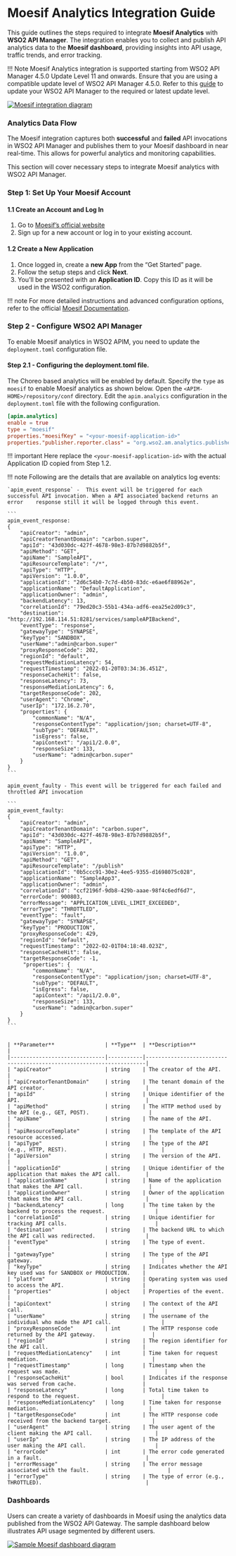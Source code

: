 # Moesif Analytics Integration Guide

This guide outlines the steps required to integrate **Moesif Analytics** with **WSO2 API Manager**. The integration enables you to collect and publish API analytics data to the **Moesif dashboard**, providing insights into API usage, traffic trends, and error tracking.

!!! Note
    Moesif Analytics integration is supported starting from WSO2 API Manager 4.5.0 Update Level 11 and onwards. Ensure that you are using a compatible update level of WSO2 API Manager 4.5.0.
    Refer to this [guide](https://apim.docs.wso2.com/en/latest/administer/updating-wso2-api-manager/) to update your WSO2 API Manager to the required or latest update level.

<a href="{{base_path}}/assets/img/analytics/moesif/moesif-data-flow.png"><img src="{{base_path}}/assets/img/analytics/moesif/moesif-data-flow.png" alt="Moesif integration diagram"></a>

### Analytics Data Flow

The Moesif integration captures both **successful** and **failed** API invocations in WSO2 API Manager and publishes them to your Moesif dashboard in near real-time. This allows for powerful analytics and monitoring capabilities.

This section will cover necessary steps to integrate Moesif analytics with WSO2 API Manager.

### Step 1: Set Up Your Moesif Account

#### 1.1 Create an Account and Log In

1. Go to [Moesif’s official website](https://www.moesif.com/)  
2. Sign up for a new account or log in to your existing account.

#### 1.2 Create a New Application

1. Once logged in, create a **new App** from the “Get Started” page.  
2. Follow the setup steps and click **Next**.  
3. You’ll be presented with an **Application ID**. Copy this ID as it will be used in the WSO2 configuration.

!!! note
    For more detailed instructions and advanced configuration options, refer to the official [Moesif Documentation](https://www.moesif.com/docs).

### Step 2 - Configure WSO2 API Manager

To enable Moesif analytics in WSO2 APIM, you need to update the `deployment.toml` configuration file.

#### Step 2.1 - Configuring the deployment.toml file.

The Choreo based analytics will be enabled by default. Specify the `type` as `moesif` to enable Moesif analytics as shown below. Open the `<APIM-HOME>/repository/conf` directory. Edit the `apim.analyics` configuration in the `deployment.toml` file with the following configuration.

```toml
[apim.analytics]
enable = true
type = "moesif"
properties."moesifKey" = "<your-moesif-application-id>"
properties."publisher.reporter.class" = "org.wso2.am.analytics.publisher.reporter.moesif.MoesifReporter"
```

!!! important
    Here replace the `<your-moesif-application-id>` with the actual Application ID copied from Step 1.2.

!!! note
    Following are the details that are available on analytics log events: 

    `apim_event_response` -  This event will be triggered for each successful API invocation. When a API associated backend returns an error    response still it will be logged through this event.

    ```
    apim_event_response:
    {
        "apiCreator": "admin",
        "apiCreatorTenantDomain": "carbon.super",
        "apiId": "43d030dc-427f-4678-98e3-87b7d9882b5f",
        "apiMethod": "GET",
        "apiName": "SampleAPI",
        "apiResourceTemplate": "/*",
        "apiType": "HTTP",
        "apiVersion": "1.0.0",
        "applicationId": "2d6c54b0-7c7d-4b50-83dc-e6ae6f88962e",
        "applicationName": "DefaultApplication",
        "applicationOwner": "admin",
        "backendLatency": 13,
        "correlationId": "79ed20c3-55b1-434a-adf6-eea25e2d09c3",
        "destination": "http://192.168.114.51:8281/services/sampleAPIBackend",
        "eventType": "response",
        "gatewayType": "SYNAPSE",
        "keyType": "SANDBOX",
        "userName":"admin@carbon.super"
        "proxyResponseCode": 202,
        "regionId": "default",
        "requestMediationLatency": 54,
        "requestTimestamp": "2022-01-20T03:34:36.451Z",
        "responseCacheHit": false,
        "responseLatency": 73,
        "responseMediationLatency": 6,
        "targetResponseCode": 202,
        "userAgent": "Chrome",
        "userIp": "172.16.2.70",
        "properties": {
            "commonName": "N/A",
            "responseContentType": "application/json; charset=UTF-8",
            "subType": "DEFAULT",
            "isEgress": false,
            "apiContext": "/api1/2.0.0",
            "responseSize": 133,
            "userName": "admin@carbon.super"
        }
    }
    ```

    apim_event_faulty - This event will be triggered for each failed and throttled API invocation
    
    ```
    apim_event_faulty:
    {
        "apiCreator": "admin",
        "apiCreatorTenantDomain": "carbon.super",
        "apiId": "43d030dc-427f-4678-98e3-87b7d9882b5f",
        "apiName": "SampleAPI",
        "apiType": "HTTP",
        "apiVersion": "1.0.0",
        "apiMethod": "GET",
        "apiResourceTemplate": "/publish"
        "applicationId": "0b5ccc91-30e2-4ee5-9355-d1698075c028",
        "applicationName": "SampleApp3",
        "applicationOwner": "admin",
        "correlationId": "ccf2196f-9db8-429b-aaae-98f4c6edf6d7",
        "errorCode": 900803,
        "errorMessage": "APPLICATION_LEVEL_LIMIT_EXCEEDED",
        "errorType": "THROTTLED",
        "eventType": "fault",
        "gatewayType": "SYNAPSE",
        "keyType": "PRODUCTION",
        "proxyResponseCode": 429,
        "regionId": "default",
        "requestTimestamp": "2022-02-01T04:18:48.023Z",
        "responseCacheHit": false,
        "targetResponseCode": -1,
         "properties": {
            "commonName": "N/A",
            "responseContentType": "application/json; charset=UTF-8",
            "subType": "DEFAULT",
            "isEgress": false,
            "apiContext": "/api1/2.0.0",
            "responseSize": 133,
            "userName": "admin@carbon.super"
        }
    }
    ```
    

    | **Parameter**                | **Type**  | **Description**                                                      |
    |------------------------------|-----------|----------------------------------------------------------------------|
    | "apiCreator"                 | string    | The creator of the API.                                              |
    | "apiCreatorTenantDomain"     | string    | The tenant domain of the API creator.                                |
    | "apiId"                      | string    | Unique identifier of the API.                                        |
    | "apiMethod"                  | string    | The HTTP method used by the API (e.g., GET, POST).                   |
    | "apiName"                    | string    | The name of the API.                                                 |
    | "apiResourceTemplate"        | string    | The template of the API resource accessed.                           |
    | "apiType"                    | string    | The type of the API (e.g., HTTP, REST).                              |
    | "apiVersion"                 | string    | The version of the API.                                              |
    | "applicationId"              | string    | Unique identifier of the application that makes the API call.        |
    | "applicationName"            | string    | Name of the application that makes the API call.                     |
    | "applicationOwner"           | string    | Owner of the application that makes the API call.                    |
    | "backendLatency"             | long      | The time taken by the backend to process the request.                |
    | "correlationId"              | string    | Unique identifier for tracking API calls.                            |
    | "destination"                | string    | The backend URL to which the API call was redirected.                |
    | "eventType"                  | string    | The type of event.                                                   |
    | "gatewayType"                | string    | The type of the API gateway.                                         |
    | "keyType"                    | string    | Indicates whether the API key used was for SANDBOX or PRODUCTION.    |
    | "platform"                   | string    | Operating system was used to access the API.                         |
    | "properties"                 | object    | Properties of the event.                                             |
    | "apiContext"                 | string    | The context of the API call.                                         |
    | "userName"                   | string    | The username of the individual who made the API call.                |
    | "proxyResponseCode"          | int       | The HTTP response code returned by the API gateway.                  |
    | "regionId"                   | string    | The region identifier for the API call.                              |
    | "requestMediationLatency"    | int       | Time taken for request mediation.                                    |
    | "requestTimestamp"           | long      | Timestamp when the request was made.                                 |
    | "responseCacheHit"           | bool      | Indicates if the response was served from cache.                     |
    | "responseLatency"            | long      | Total time taken to respond to the request.                          |
    | "responseMediationLatency"   | long      | Time taken for response mediation.                                   |
    | "targetResponseCode"         | int       | The HTTP response code received from the backend target.             |
    | "userAgent"                  | string    | The user agent of the client making the API call.                    |
    | "userIp"                     | string    | The IP address of the user making the API call.                      |
    | "errorCode"                  | int       | The error code generated in a fault.                                 |
    | "errorMessage"               | string    | The error message associated with the fault.                         |
    | "errorType"                  | string    | The type of error (e.g., THROTTLED).                                 |

### Dashboards

Users can create a variety of dashboards in Moesif using the analytics data published from the WSO2 API Gateway. The sample dashboard below illustrates API usage segmented by different users.

<a href="{{base_path}}/assets/img/analytics/moesif/sample-dashboard-img.png"><img src="{{base_path}}/assets/img/analytics/moesif/sample-dashboard-img.png" alt="Sample Moesif dashboard diagram"></a>
